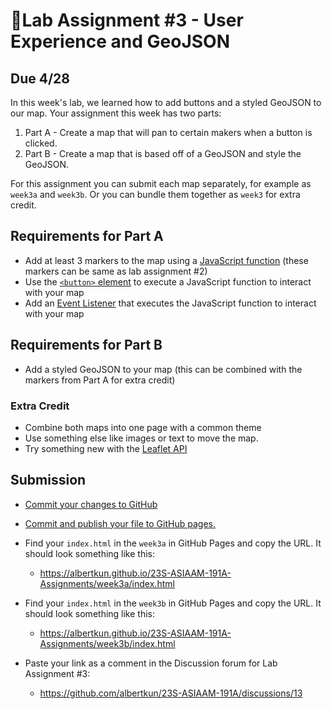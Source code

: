 # 📝Lab Assignment #3 - User Experience and GeoJSON

## Due 4/28

In this week's lab, we learned how to add buttons and a styled GeoJSON to our map. Your assignment this week has two parts:

1. Part A - Create a map that will pan to certain makers when a button is clicked.
2. Part B - Create a map that is based off of a GeoJSON and style the GeoJSON.

For this assignment you can submit each map separately, for example as `week3a` and `week3b`. Or you can bundle them together as `week3` for extra credit.

## Requirements for Part A

- Add at least 3 markers to the map using a [JavaScript function](https://developer.mozilla.org/en-US/docs/Web/JavaScript/Reference/Global_Objects/Function/Function) (these markers can be same as lab assignment #2)
- Use the [`<button>` element](https://developer.mozilla.org/en-US/docs/Web/HTML/Element/button) to execute a JavaScript function to interact with your map 
- Add an [Event Listener](https://developer.mozilla.org/en-US/docs/Web/API/EventListener) that executes the JavaScript function to interact with your map 

## Requirements for Part B
- Add a styled GeoJSON to your map (this can be combined with the markers from Part A for extra credit)

### Extra Credit

- Combine both maps into one page with a common theme
- Use something else like images or text to move the map.
- Try something new with the [Leaflet API](https://leafletjs.com/reference-1.7.1.html)

## Submission

- [Commit your changes to GitHub](../../labs/week1/3.md)

- [Commit and publish your file to GitHub pages.](../../labs/week1/3.md#using-github-pages)

- Find your `index.html` in the `week3a` in GitHub Pages and copy the URL. It should look something like this:
  - https://albertkun.github.io/23S-ASIAAM-191A-Assignments/week3a/index.html
- Find your `index.html` in the `week3b` in GitHub Pages and copy the URL. It should look something like this:
  - https://albertkun.github.io/23S-ASIAAM-191A-Assignments/week3b/index.html

- Paste your link as a comment in the Discussion forum for Lab Assignment #3:
  - https://github.com/albertkun/23S-ASIAAM-191A/discussions/13